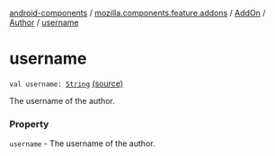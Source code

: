 [android-components](../../../index.md) / [mozilla.components.feature.addons](../../index.md) / [AddOn](../index.md) / [Author](index.md) / [username](./username.md)

# username

`val username: `[`String`](https://kotlinlang.org/api/latest/jvm/stdlib/kotlin/-string/index.html) [(source)](https://github.com/mozilla-mobile/android-components/blob/master/components/feature/addons/src/main/java/mozilla/components/feature/addons/AddOn.kt#L67)

The username of the author.

### Property

`username` - The username of the author.